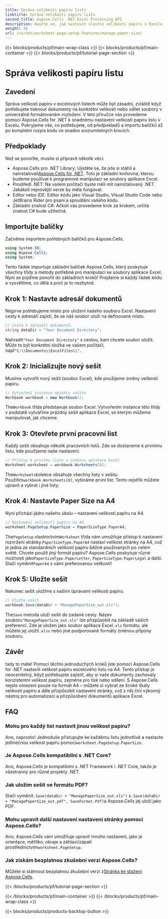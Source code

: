 ```yaml
---
title: Správa velikosti papíru listu
linktitle: Správa velikosti papíru listu
second_title: Aspose.Cells .NET Excel Processing API
description: Naučte se, jak nastavit vlastní velikosti papíru v Excelu pomocí Aspose.Cells for .NET, pomocí tohoto jednoduchého průvodce krok za krokem.
weight: 16
url: /cs/net/worksheet-page-setup-features/manage-paper-size/
---
```


{{< blocks/products/pf/main-wrap-class >}}
{{< blocks/products/pf/main-container >}}
{{< blocks/products/pf/tutorial-page-section >}}

# Správa velikosti papíru listu

## Zavedení
Správa velikosti papíru v excelových listech může být zásadní, zvláště když potřebujete tisknout dokumenty na konkrétní velikosti nebo sdílet soubory v univerzálně formátovaném rozložení. V této příručce vás provedeme pomocí Aspose.Cells for .NET k snadnému nastavení velikosti papíru listu v Excelu. Pokryjeme vše, co potřebujete, od předpokladů a importu balíčků až po kompletní rozpis kódu ve snadno srozumitelných krocích.
## Předpoklady
Než se ponoříte, musíte si připravit několik věcí:
-  Aspose.Cells pro .NET Library: Ujistěte se, že jste si stáhli a nainstalovali[Aspose.Cells for .NET](https://releases.aspose.com/cells/net/). Toto je základní knihovna, kterou budeme používat k programové manipulaci se soubory aplikace Excel.
- Prostředí .NET: Na vašem počítači byste měli mít nainstalovaný .NET. Jakákoli nejnovější verze by měla fungovat.
- Editor nebo IDE: Editor kódu jako Visual Studio, Visual Studio Code nebo JetBrains Rider pro psaní a spouštění vašeho kódu.
- Základní znalost C#: Ačkoli vás provedeme krok za krokem, určitá znalost C# bude užitečná.
## Importujte balíčky
Začněme importem potřebných balíčků pro Aspose.Cells.
```csharp
using System.IO;
using Aspose.Cells;
using System;
```
Tento řádek importuje základní balíček Aspose.Cells, který poskytuje všechny třídy a metody potřebné pro manipulaci se soubory aplikace Excel.
Nyní se pojďme ponořit do základních kroků! Projdeme si každý řádek kódu a vysvětlíme, co dělá a proč je to nezbytné.
## Krok 1: Nastavte adresář dokumentů
Nejprve potřebujeme místo pro uložení našeho souboru Excel. Nastavení cesty k adresáři zajistí, že se náš soubor uloží na definované místo.
```csharp
// Cesta k adresáři dokumentů.
string dataDir = "Your Document Directory";
```
 Nahradit`"Your Document Directory"` s cestou, kam chcete soubor uložit. Může to být konkrétní složka ve vašem počítači, např`"C:\\Documents\\ExcelFiles\\"`.
## Krok 2: Inicializujte nový sešit
Musíme vytvořit nový sešit (soubor Excel), kde použijeme změny velikosti papíru.
```csharp
// Vytvoření instance objektu sešitu
Workbook workbook = new Workbook();
```
 The`Workbook` třída představuje soubor Excel. Vytvořením instance této třídy v podstatě vytváříme prázdný sešit aplikace Excel, se kterým můžeme manipulovat, jak chceme.
## Krok 3: Otevřete první pracovní list
Každý sešit obsahuje několik pracovních listů. Zde se dostaneme k prvnímu listu, kde použijeme naše nastavení.
```csharp
// Přístup k prvnímu listu v souboru aplikace Excel
Worksheet worksheet = workbook.Worksheets[0];
```
 The`Worksheets`kolekce obsahuje všechny listy v sešitu. Použitím`workbook.Worksheets[0]`, vybíráme první list. Tento rejstřík můžete upravit a vybrat i jiné listy.
## Krok 4: Nastavte Paper Size na A4
Nyní přichází jádro našeho úkolu – nastavení velikosti papíru na A4.
```csharp
// Nastavení velikosti papíru na A4
worksheet.PageSetup.PaperSize = PaperSizeType.PaperA4;
```
 The`PageSetup` vlastnictvím`Worksheet` třída nám umožňuje přístup k nastavení rozvržení stránky.`PaperSizeType.PaperA4` nastaví velikost stránky na A4, což je jedna ze standardních velikostí papíru běžně používaných po celém světě.
 Chcete použít jiný formát papíru? Aspose.Cells poskytuje různé možnosti jako`PaperSizeType.PaperLetter`, `PaperSizeType.PaperLegal` a další. Stačí vyměnit`PaperA4` s vámi preferovanou velikostí!
## Krok 5: Uložte sešit
Nakonec sešit uložíme s našimi úpravami velikosti papíru.
```csharp
// Uložte sešit.
workbook.Save(dataDir + "ManagePaperSize_out.xls");
```
 The`Save` metoda uloží sešit do zadané cesty. Název souboru`"ManagePaperSize_out.xls"` lze přizpůsobit na základě vašich preferencí. Zde je uložen jako soubor aplikace Excel`.xls` formátu, ale můžete jej uložit`.xlsx` nebo jiné podporované formáty změnou přípony souboru.
## Závěr
tady to máte! Pomocí těchto jednoduchých kroků jste pomocí Aspose.Cells for .NET nastavili velikost papíru excelového listu na A4. Tento přístup je neocenitelný, když potřebujete zajistit, aby si vaše dokumenty zachovaly konzistentní velikost papíru, zejména pro tisk nebo sdílení. 
S Aspose.Cells nejste omezeni pouze na formát A4 – můžete si vybrat ze široké škály velikostí papíru a dále přizpůsobit nastavení stránky, což z něj činí výkonný nástroj pro automatizaci a přizpůsobení dokumentů aplikace Excel.
## FAQ
### Mohu pro každý list nastavit jinou velikost papíru?
 Ano, naprosto! Jednoduše přistupujte ke každému listu jednotlivě a nastavte jedinečnou velikost papíru pomocí`worksheet.PageSetup.PaperSize`.
### Je Aspose.Cells kompatibilní s .NET Core?
Ano, Aspose.Cells je kompatibilní s .NET Framework i .NET Core, takže je všestranný pro různé projekty .NET.
### Jak uložím sešit ve formátu PDF?
 Stačí vyměnit`.Save(dataDir + "ManagePaperSize_out.xls")` s`.Save(dataDir + "ManagePaperSize_out.pdf", SaveFormat.Pdf)`a Aspose.Cells jej uloží jako PDF.
### Mohu upravit další nastavení nastavení stránky pomocí Aspose.Cells?
Ano, Aspose.Cells vám umožňuje upravit mnoho nastavení, jako je orientace, měřítko, okraje a záhlaví/zápatí prostřednictvím`worksheet.PageSetup`.
### Jak získám bezplatnou zkušební verzi Aspose.Cells?
 Můžete si stáhnout bezplatnou zkušební verzi z[Stránka ke stažení Aspose.Cells](https://releases.aspose.com/).

{{< /blocks/products/pf/tutorial-page-section >}}

{{< /blocks/products/pf/main-container >}}
{{< /blocks/products/pf/main-wrap-class >}}

{{< blocks/products/products-backtop-button >}}
